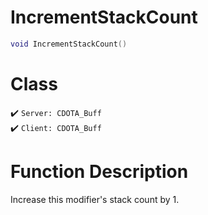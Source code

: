 # IncrementStackCount
```lua
void IncrementStackCount()
```
# Class
✔️ `Server: CDOTA_Buff`  
✔️ `Client: CDOTA_Buff`  

# Function Description
Increase this modifier's stack count by 1.
